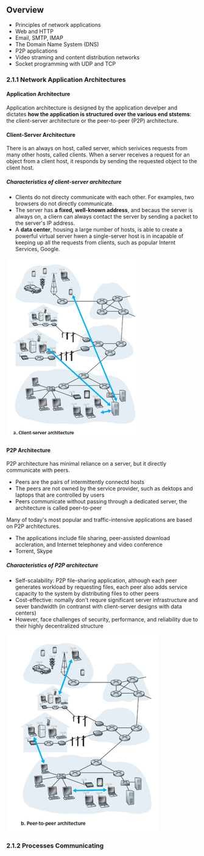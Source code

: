 ## Overview

- Principles of network applications
- Web and HTTP
- Email, SMTP, IMAP
- The Domain Name System (DNS)
- P2P applications
- Video straming and content distribution networks
- Socket programming with UDP and TCP

### 2.1.1 Network Application Architectures

#### Application Architecture

Application architecture is designed by the application develper and dictates **how the application is structured over the various end ststems**: the client-server architecture or the peer-to-peer (P2P) architecture.

#### Client-Server Architecture

There is an always on host, called server, which serivices requests from many other hosts, called clients. When a server receives a request for an object from a client host, it responds by sending the requested object to the client host.

##### Characteristics of client-server architecture

- Clients do not directy communicate with each other. For examples, two browsers do not directly communicate.
- The server has **a fixed, well-known address**, and becaus the server is always on, a cliern can always contact the server by sending a packet to the server's IP address.
- A **data center**, housing a large number of hosts, is able to create a powerful virtual server hwen a single-server host is in incapable of keeping up all the requests from clients, such as popular Internt Services, Google.

![1687500814578](image/1_principles_of_network_applications/1687500814578.png)

#### P2P Architecture

P2P architecture has minimal reliance on a server, but it directly communicate with peers.

- Peers are the pairs of intermittently connectd hosts
- The peers are not owned by the service provider, such as dektops and laptops that are controlled by users
- Peers communicate without passing through a dedicated server, the architecture is called peer-to-peer

Many of today's most popular and traffic-intensive applications are based on P2P architectures.

- The applications include file sharing, peer-assisted download accleration, and Internet telephoney and video conference
- Torrent, Skype

##### Characteristics of P2P architecture

- Self-scalability: P2P file-sharing application, although each peer generates workload by requesting files, each peer also adds service capacity to the system by distributing files to other peers
- Cost-effective: nomally don't requre significant server infrastructure and sever bandwidth (in contranst with client-server designs with data centers)
- However, face challenges of security, performance, and reliability due to their highly decentralized structure

![1687501549472](image/1_principles_of_network_applications/1687501549472.png)

### 2.1.2 Processes Communicating
